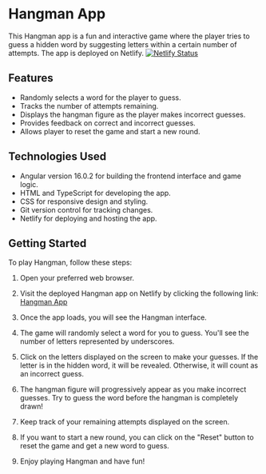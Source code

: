 # Hangman App

This Hangman app is a fun and interactive game where the player tries to guess a hidden word by suggesting letters within a certain number of attempts.
The app is deployed on Netlify.
[![Netlify Status](https://api.netlify.com/api/v1/badges/97b3ac66-9399-4ac9-aa66-96b455fa3902/deploy-status)](https://app.netlify.com/sites/myhangman02/deploys)

## Features

- Randomly selects a word for the player to guess.
- Tracks the number of attempts remaining.
- Displays the hangman figure as the player makes incorrect guesses.
- Provides feedback on correct and incorrect guesses.
- Allows player to reset the game and start a new round.

## Technologies Used

- Angular version 16.0.2 for building the frontend interface and game logic.
- HTML and TypeScript for developing the app.
- CSS for responsive design and styling.
- Git version control for tracking changes.
- Netlify for deploying and hosting the app.

## Getting Started

To play Hangman, follow these steps:

1. Open your preferred web browser.

2. Visit the deployed Hangman app on Netlify by clicking the following link: [Hangman App](https://myhangman02.netlify.app/)

3. Once the app loads, you will see the Hangman interface.

4. The game will randomly select a word for you to guess. You'll see the number of letters represented by underscores.

5. Click on the letters displayed on the screen to make your guesses. If the letter is in the hidden word, it will be revealed. Otherwise, it will count as an incorrect guess.

6. The hangman figure will progressively appear as you make incorrect guesses. Try to guess the word before the hangman is completely drawn!

7. Keep track of your remaining attempts displayed on the screen.

8. If you want to start a new round, you can click on the "Reset" button to reset the game and get a new word to guess.

9. Enjoy playing Hangman and have fun!

